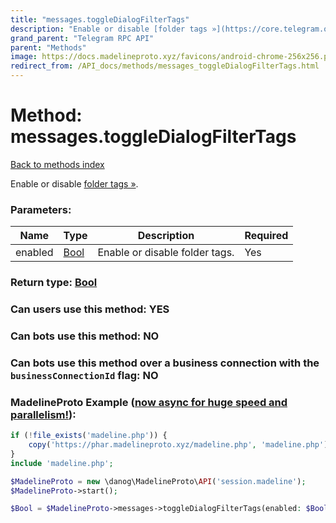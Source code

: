 ```yaml
---
title: "messages.toggleDialogFilterTags"
description: "Enable or disable [folder tags »](https://core.telegram.org/api/folders#folder-tags)."
grand_parent: "Telegram RPC API"
parent: "Methods"
image: https://docs.madelineproto.xyz/favicons/android-chrome-256x256.png
redirect_from: /API_docs/methods/messages_toggleDialogFilterTags.html
---
```

# Method: messages.toggleDialogFilterTags
[Back to methods index](index.html)



Enable or disable [folder tags »](https://core.telegram.org/api/folders#folder-tags).

### Parameters:

| Name     |    Type       | Description | Required |
|----------|---------------|-------------|----------|
|enabled|[Bool](/API_docs/types/Bool.html) | Enable or disable folder tags. | Yes|


### Return type: [Bool](/API_docs/types/Bool.html)

### Can users use this method: **YES**


### Can bots use this method: **NO**


### Can bots use this method over a business connection with the `businessConnectionId` flag: **NO**


### MadelineProto Example ([now async for huge speed and parallelism!](https://docs.madelineproto.xyz/docs/ASYNC.html)):


```php
if (!file_exists('madeline.php')) {
    copy('https://phar.madelineproto.xyz/madeline.php', 'madeline.php');
}
include 'madeline.php';

$MadelineProto = new \danog\MadelineProto\API('session.madeline');
$MadelineProto->start();

$Bool = $MadelineProto->messages->toggleDialogFilterTags(enabled: $Bool, );
```

